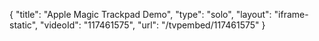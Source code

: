 {
    "title": "Apple Magic Trackpad Demo",
    "type": "solo",
    "layout": "iframe-static",
    "videoId": "117461575",
    "url": "\/tvpembed\/117461575"
}